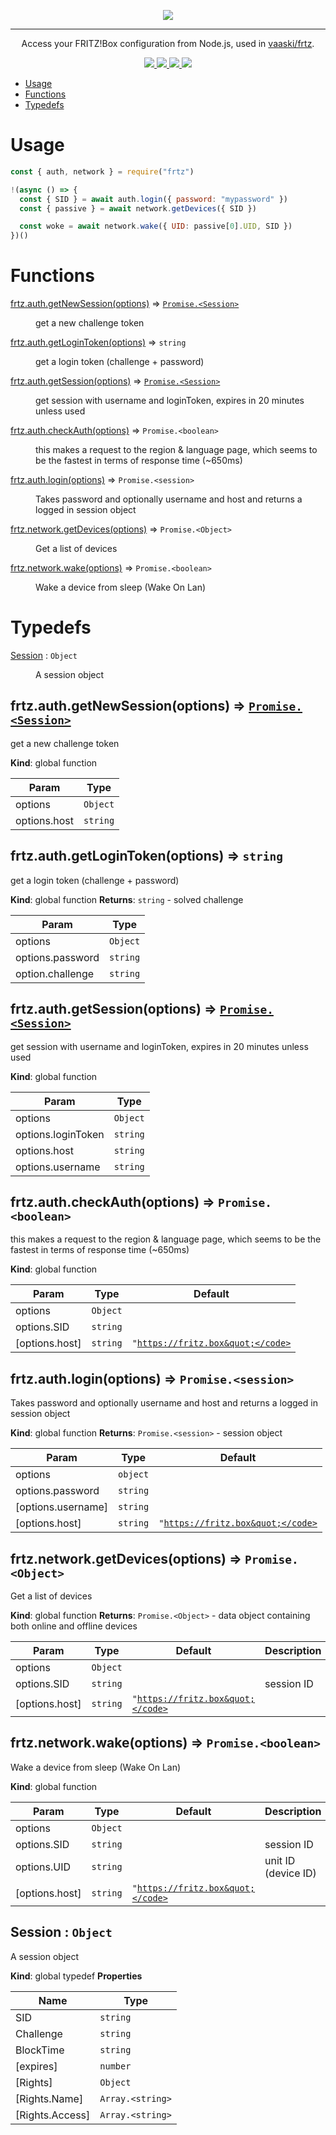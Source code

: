 <p align="center">
  <a href="https://github.com/vaaski/frtz-core" target="_blank">
    <img src="https://colo.vaaski.com/static/frtz-core2.svg">
  </a>
</p>
<hr>

<p align="center">
  Access your FRITZ!Box configuration from Node.js, used in <a href="https://github.com/vaaski/frtz">vaaski/frtz</a>.
</p>

<p align="center">
  <a href="https://npmjs.org/package/frtz-core">
    <img src="https://img.shields.io/npm/v/frtz-core.svg?style=for-the-badge">
  </a>

  <a href="https://github.com/vaaski/frtz">
    <img src="https://img.shields.io/badge/USED%20IN-FRTZ%20CLI-3E2E50?style=for-the-badge">
  </a>

  <a href="https://npmjs.org/package/frtz-core">
    <img src="https://img.shields.io/npm/dw/frtz-core.svg?style=for-the-badge">
  </a>

  <a href="https://github.com/vaaski/frtz-core/blob/master/package.json">
    <img src="https://img.shields.io/npm/l/frtz-core.svg?style=for-the-badge">
  </a>
</p>

- [Usage](#Usage)
- [Functions](#Functions)
- [Typedefs](#Typedefs)

# Usage

```javascript
const { auth, network } = require("frtz")

!(async () => {
  const { SID } = await auth.login({ password: "mypassword" })
  const { passive } = await network.getDevices({ SID })

  const woke = await network.wake({ UID: passive[0].UID, SID })
})()
```
# Functions

<dl>
<dt><a href="#getNewSession">frtz.auth.getNewSession(options)</a> ⇒ <code><a href="#Session">Promise.&lt;Session&gt;</a></code></dt>
<dd><p>get a new challenge token</p>
</dd>
<dt><a href="#getLoginToken">frtz.auth.getLoginToken(options)</a> ⇒ <code>string</code></dt>
<dd><p>get a login token (challenge + password)</p>
</dd>
<dt><a href="#getSession">frtz.auth.getSession(options)</a> ⇒ <code><a href="#Session">Promise.&lt;Session&gt;</a></code></dt>
<dd><p>get session with username and loginToken, expires in 20 minutes unless used</p>
</dd>
<dt><a href="#checkAuth">frtz.auth.checkAuth(options)</a> ⇒ <code>Promise.&lt;boolean&gt;</code></dt>
<dd><p>this makes a request to the region &amp; language page,
which seems to be the fastest in terms of response time (~650ms)</p>
</dd>
<dt><a href="#login">frtz.auth.login(options)</a> ⇒ <code>Promise.&lt;session&gt;</code></dt>
<dd><p>Takes password and optionally username and host and returns a logged in session object</p>
</dd>
<dt><a href="#getDevices">frtz.network.getDevices(options)</a> ⇒ <code>Promise.&lt;Object&gt;</code></dt>
<dd><p>Get a list of devices</p>
</dd>
<dt><a href="#wake">frtz.network.wake(options)</a> ⇒ <code>Promise.&lt;boolean&gt;</code></dt>
<dd><p>Wake a device from sleep (Wake On Lan)</p>
</dd>
</dl>

# Typedefs

<dl>
<dt><a href="#Session">Session</a> : <code>Object</code></dt>
<dd><p>A session object</p>
</dd>
</dl>

<a name="getNewSession"></a>

## frtz.auth.getNewSession(options) ⇒ [<code>Promise.&lt;Session&gt;</code>](#Session)
get a new challenge token

**Kind**: global function

| Param | Type |
| --- | --- |
| options | <code>Object</code> |
| options.host | <code>string</code> |

<a name="getLoginToken"></a>

## frtz.auth.getLoginToken(options) ⇒ <code>string</code>
get a login token (challenge + password)

**Kind**: global function
**Returns**: <code>string</code> - solved challenge

| Param | Type |
| --- | --- |
| options | <code>Object</code> |
| options.password | <code>string</code> |
| option.challenge | <code>string</code> |

<a name="getSession"></a>

## frtz.auth.getSession(options) ⇒ [<code>Promise.&lt;Session&gt;</code>](#Session)
get session with username and loginToken, expires in 20 minutes unless used

**Kind**: global function

| Param | Type |
| --- | --- |
| options | <code>Object</code> |
| options.loginToken | <code>string</code> |
| options.host | <code>string</code> |
| options.username | <code>string</code> |

<a name="checkAuth"></a>

## frtz.auth.checkAuth(options) ⇒ <code>Promise.&lt;boolean&gt;</code>
this makes a request to the region & language page,
which seems to be the fastest in terms of response time (~650ms)

**Kind**: global function

| Param | Type | Default |
| --- | --- | --- |
| options | <code>Object</code> |  |
| options.SID | <code>string</code> |  |
| [options.host] | <code>string</code> | <code>&quot;https://fritz.box&quot;</code> |

<a name="login"></a>

## frtz.auth.login(options) ⇒ <code>Promise.&lt;session&gt;</code>
Takes password and optionally username and host and returns a logged in session object

**Kind**: global function
**Returns**: <code>Promise.&lt;session&gt;</code> - session object

| Param | Type | Default |
| --- | --- | --- |
| options | <code>object</code> |  |
| options.password | <code>string</code> |  |
| [options.username] | <code>string</code> |  |
| [options.host] | <code>string</code> | <code>&quot;https://fritz.box&quot;</code> |

<a name="getDevices"></a>

## frtz.network.getDevices(options) ⇒ <code>Promise.&lt;Object&gt;</code>
Get a list of devices

**Kind**: global function
**Returns**: <code>Promise.&lt;Object&gt;</code> - data object containing both online and offline devices

| Param | Type | Default | Description |
| --- | --- | --- | --- |
| options | <code>Object</code> |  |  |
| options.SID | <code>string</code> |  | session ID |
| [options.host] | <code>string</code> | <code>&quot;https://fritz.box&quot;</code> |  |

<a name="wake"></a>

## frtz.network.wake(options) ⇒ <code>Promise.&lt;boolean&gt;</code>
Wake a device from sleep (Wake On Lan)

**Kind**: global function

| Param | Type | Default | Description |
| --- | --- | --- | --- |
| options | <code>Object</code> |  |  |
| options.SID | <code>string</code> |  | session ID |
| options.UID | <code>string</code> |  | unit ID (device ID) |
| [options.host] | <code>string</code> | <code>&quot;https://fritz.box&quot;</code> |  |

<a name="Session"></a>

## Session : <code>Object</code>
A session object

**Kind**: global typedef
**Properties**

| Name | Type |
| --- | --- |
| SID | <code>string</code> |
| Challenge | <code>string</code> |
| BlockTime | <code>string</code> |
| [expires] | <code>number</code> |
| [Rights] | <code>Object</code> |
| [Rights.Name] | <code>Array.&lt;string&gt;</code> |
| [Rights.Access] | <code>Array.&lt;string&gt;</code> |


